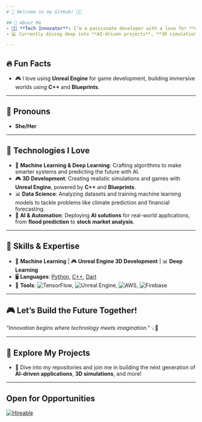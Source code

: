 ```yaml
---
# 👋 Welcome to my GitHub! 🚀✨

## 🚀 About Me  
- 👩‍💻 **Tech Innovator**: I’m a passionate developer with a love for **machine learning**, **deep learning**, **3D development**, and **game development**. I specialize in using technologies like **Unreal Engine** and **C++** to create immersive experiences and cutting-edge solutions.  
- 💻 Currently diving deep into **AI-driven projects**, **3D simulations**, and **game development** with a focus on building real-world applications through innovative technologies.  

---
```


## 🔥 Fun Facts  
- 🎮 I love using **Unreal Engine** for game development, building immersive worlds using **C++** and **Blueprints**.  

---

## 🌟 Pronouns  
- **She/Her**

---

## 🚀 Technologies I Love  
- 🧠 **Machine Learning & Deep Learning**: Crafting algorithms to make smarter systems and predicting the future with AI.  
- 🎮 **3D Development**: Creating realistic simulations and games with **Unreal Engine**, powered by **C++** and **Blueprints**.  
- 📊 **Data Science**: Analyzing datasets and training machine learning models to tackle problems like climate prediction and financial forecasting.  
- 🔧 **AI & Automation**: Deploying **AI solutions** for real-world applications, from **flood prediction** to **stock market analysis**.

---

## 📌 Skills & Expertise  
- 🧠 **Machine Learning** | 🎮 **Unreal Engine 3D Development** | 📊 **Deep Learning**  
- 🖥️ **Languages**: [Python](https://www.python.org/), [C++](https://isocpp.org/), [Dart](https://dart.dev/)  
- 🔧 **Tools**: ![TensorFlow](https://img.shields.io/badge/TensorFlow-FF6F00?style=flat-square&logo=tensorflow&logoColor=white), ![Unreal Engine](https://img.shields.io/badge/Unreal_Engine-0E1128?style=flat-square&logo=unreal-engine&logoColor=white), ![AWS](https://img.shields.io/badge/AWS-232F3E?style=flat-square&logo=amazon-aws&logoColor=white), ![Firebase](https://img.shields.io/badge/Firebase-FFCA28?style=flat-square&logo=firebase&logoColor=white)  

---

## 🎮 Let’s Build the Future Together!  
_"Innovation begins where technology meets imagination."_ 💡🚀

---

## 🔗 Explore My Projects  
- 📂 Dive into my repositories and join me in building the next generation of **AI-driven applications**, **3D simulations**, and more!

---

## Open for Opportunities
[![Hireable](https://img.shields.io/badge/Hireable-yes-green)](https://github.com/prof.hireable)
